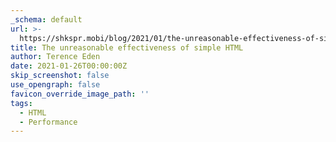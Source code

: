 ```yaml
---
_schema: default
url: >-
  https://shkspr.mobi/blog/2021/01/the-unreasonable-effectiveness-of-simple-html/
title: The unreasonable effectiveness of simple HTML
author: Terence Eden
date: 2021-01-26T00:00:00Z
skip_screenshot: false
use_opengraph: false
favicon_override_image_path: ''
tags:
  - HTML
  - Performance
---
```

